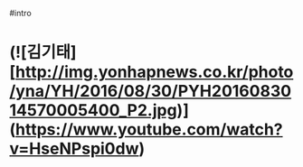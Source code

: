 #intro

# (![김기태][http://img.yonhapnews.co.kr/photo/yna/YH/2016/08/30/PYH2016083014570005400_P2.jpg)] (https://www.youtube.com/watch?v=HseNPspi0dw)

